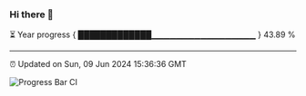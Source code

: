 ### Hi there 👋

⏳ Year progress { █████████████▁▁▁▁▁▁▁▁▁▁▁▁▁▁▁▁▁ } 43.89 %

---

⏰ Updated on Sun, 09 Jun 2024 15:36:36 GMT

![Progress Bar CI](https://github.com/IshwaranRudhara/GIT-ACTION/workflows/Progress%20Bar%20CI/badge.svg)
